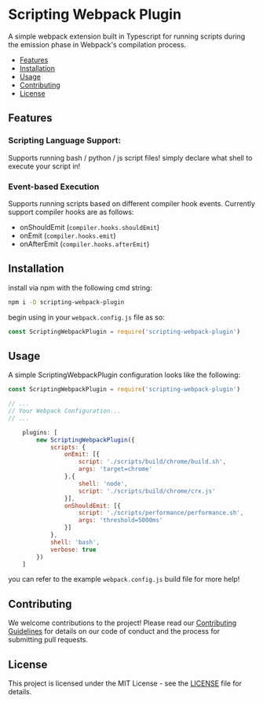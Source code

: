 # Scripting Webpack Plugin

A simple webpack extension built in Typescript for running scripts during the emission phase in Webpack's compilation process. 

- [Features](#features)
- [Installation](#installation)
- [Usage](#usage)
- [Contributing](#contributing)
- [License](#license)


## Features

### Scripting Language Support: 

Supports running bash / python / js script files! simply declare what shell to execute your script in!

### Event-based Execution

Supports running scripts based on different compiler hook events. Currently support compiler hooks are as follows:

- onShouldEmit (`compiler.hooks.shouldEmit`)
- onEmit (`compiler.hooks.emit`)
- onAfterEmit (`compiler.hooks.afterEmit`)


## Installation

install via npm with the following cmd string:

```bash
npm i -D scripting-webpack-plugin
```

begin using in your `webpack.config.js` file as so:

```javascript
const ScriptingWebpackPlugin = require('scripting-webpack-plugin')
```


## Usage
A simple ScriptingWebpackPlugin configuration looks like the following: 

```javascript
const ScriptingWebpackPlugin = require('scripting-webpack-plugin')

// ...
// Your Webpack Configuration...
// ...

    plugins: [
        new ScriptingWebpackPlugin({
            scripts: {
                onEmit: [{
                    script: './scripts/build/chrome/build.sh',
                    args: 'target=chrome'
                },{
                    shell: 'node',
                    script: './scripts/build/chrome/crx.js'
                }],
                onShouldEmit: [{
                    script: './scripts/performance/performance.sh',
                    args: 'threshold=5000ms'
                }]
            },
            shell: 'bash',
            verbose: true
        })
    ]
```

you can refer to the example `webpack.config.js` build file for more help!

## Contributing

We welcome contributions to the project! Please read our [Contributing Guidelines](CONTRIBUTING.md) for details on our code of conduct and the process for submitting pull requests.

## License

This project is licensed under the MIT License - see the [LICENSE](LICENSE) file for details.
